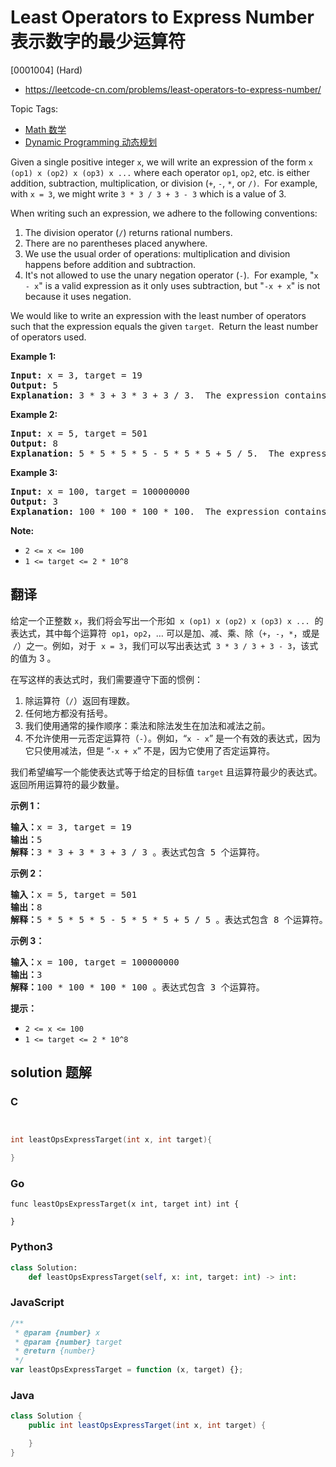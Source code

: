 # Least Operators to Express Number 表示数字的最少运算符

[0001004] (Hard)

- https://leetcode-cn.com/problems/least-operators-to-express-number/

Topic Tags:

- [Math 数学](https://leetcode-cn.com/tag/math/)
- [Dynamic Programming 动态规划](https://leetcode-cn.com/tag/dynamic-programming/)

Given a single positive integer `x`, we will write an expression of the form `x (op1) x (op2) x (op3) x ...` where each operator `op1`, `op2`, etc. is either addition, subtraction, multiplication, or division (`+`, `-`, `*`, or `/)`.  For example, with `x = 3`, we might write `3 * 3 / 3 + 3 - 3` which is a value of 3.

When writing such an expression, we adhere to the following conventions:

1.  The division operator (`/`) returns rational numbers.
2.  There are no parentheses placed anywhere.
3.  We use the usual order of operations: multiplication and division happens before addition and subtraction.
4.  It's not allowed to use the unary negation operator (`-`).  For example, "`x - x`" is a valid expression as it only uses subtraction, but "`-x + x`" is not because it uses negation.

We would like to write an expression with the least number of operators such that the expression equals the given `target`.  Return the least number of operators used.

**Example 1:**

<pre><strong>Input: </strong>x = <span id="example-input-1-1">3</span>, target = <span id="example-input-1-2">19</span>
<strong>Output: </strong><span id="example-output-1">5</span>
<strong>Explanation: </strong><span id="example-output-1">3 * 3 + 3 * 3 + 3 / 3.  The expression contains 5 operations.</span>
</pre>

**Example 2:**

<pre><strong>Input: </strong>x = <span id="example-input-2-1">5</span>, target = <span id="example-input-2-2">501</span>
<strong>Output: </strong><span id="example-output-2">8</span>
<strong>Explanation: </strong><span id="example-output-1">5 * 5 * 5 * 5 - 5 * 5 * 5 + 5 / 5.  The expression contains 8 operations.</span>
</pre>

**Example 3:**

<pre><strong>Input: </strong>x = <span id="example-input-3-1">100</span>, target = <span id="example-input-3-2">100000000</span>
<strong>Output: </strong><span id="example-output-3">3</span>
<strong>Explanation: </strong><span id="example-output-1">100 * 100 * 100 * 100.  The expression contains 3 operations.</span></pre>

**Note:**

- `2 <= x <= 100`
- `1 <= target <= 2 * 10^8`

## 翻译

给定一个正整数 `x`，我们将会写出一个形如  `x (op1) x (op2) x (op3) x ...`  的表达式，其中每个运算符  `op1`，`op2`，… 可以是加、减、乘、除（`+`，`-`，`*`，或是  `/`）之一。例如，对于  `x = 3`，我们可以写出表达式  `3 * 3 / 3 + 3 - 3`，该式的值为 3 。

在写这样的表达式时，我们需要遵守下面的惯例：

1.  除运算符（`/`）返回有理数。
2.  任何地方都没有括号。
3.  我们使用通常的操作顺序：乘法和除法发生在加法和减法之前。
4.  不允许使用一元否定运算符（`-`）。例如，“`x - x`” 是一个有效的表达式，因为它只使用减法，但是 “`-x + x`” 不是，因为它使用了否定运算符。

我们希望编写一个能使表达式等于给定的目标值 `target` 且运算符最少的表达式。返回所用运算符的最少数量。

**示例 1：**

<pre><strong>输入：</strong>x = 3, target = 19
<strong>输出：</strong>5
<strong>解释：</strong>3 * 3 + 3 * 3 + 3 / 3 。表达式包含 5 个运算符。
</pre>

**示例 2：**

<pre><strong>输入：</strong>x = 5, target = 501
<strong>输出：</strong>8
<strong>解释：</strong>5 * 5 * 5 * 5 - 5 * 5 * 5 + 5 / 5 。表达式包含 8 个运算符。
</pre>

**示例 3：**

<pre><strong>输入：</strong>x = 100, target = 100000000
<strong>输出：</strong>3
<strong>解释：</strong>100 * 100 * 100 * 100 。表达式包含 3 个运算符。</pre>

**提示：**

- `2 <= x <= 100`
- `1 <= target <= 2 * 10^8`

## solution 题解

### C

```c


int leastOpsExpressTarget(int x, int target){

}


```

### Go

```golang
func leastOpsExpressTarget(x int, target int) int {

}
```

### Python3

```python
class Solution:
    def leastOpsExpressTarget(self, x: int, target: int) -> int:

```

### JavaScript

```javascript
/**
 * @param {number} x
 * @param {number} target
 * @return {number}
 */
var leastOpsExpressTarget = function (x, target) {};
```

### Java

```java
class Solution {
    public int leastOpsExpressTarget(int x, int target) {

    }
}
```
